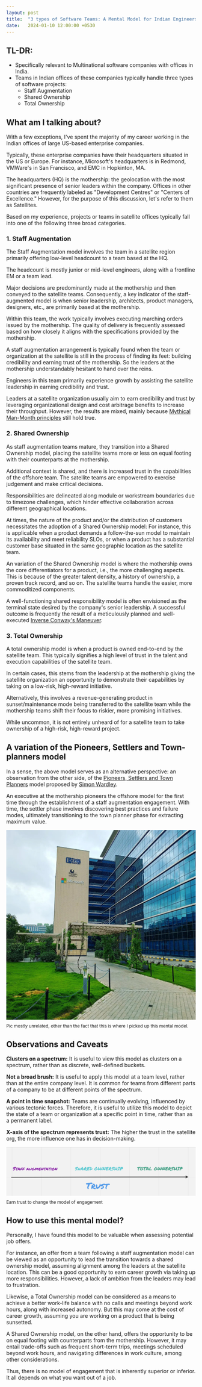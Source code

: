 ```yaml
---
layout: post
title:  "3 types of Software Teams: A Mental Model for Indian Engineers"
date:   2024-01-10 12:00:00 +0530
---
```


## TL-DR:
* Specifically relevant to Multinational software companies with offices in India.
* Teams in Indian offices of these companies typically handle three types of software projects:
    * Staff Augmentation
    * Shared Ownership
    * Total Ownership


## What am I talking about?
With a few exceptions, I've spent the majority of my career working in the Indian offices of large US-based enterprise companies.

Typically, these enterprise companies have their headquarters situated in the US or Europe. For instance, Microsoft's headquarters is in Redmond, VMWare's in San Francisco, and EMC in Hopkinton, MA.

The headquarters (HQ) is the mothership: the geolocation with the most significant presence of senior leaders within the company. Offices in other countries are frequently labeled as "Development Centres" or "Centers of Excellence." However, for the purpose of this discussion, let's refer to them as Satellites.

Based on my experience, projects or teams in satellite offices typically fall into one of the following three broad categories.


### 1. Staff Augmentation
The Staff Augmentation model involves the team in a satellite region primarily offering low-level headcount to a team based at the HQ.

The headcount is mostly junior or mid-level engineers, along with a frontline EM or a team lead. 

Major decisions are predominantly made at the mothership and then conveyed to the satellite teams. Consequently, a key indicator of the staff-augmented model is when senior leadership, architects, product managers, designers, etc., are primarily based at the mothership.

Within this team, the work typically involves executing marching orders issued by the mothership. The quality of delivery is frequently assessed based on how closely it aligns with the specifications provided by the mothership.

A staff augmentation arrangement is typically found when the team or organization at the satellite is still in the process of finding its feet: building credibility and earning trust of the mothership. So the leaders at the mothership understandably hesitant to hand over the reins.

Engineers in this team primarily experience growth by assisting the satellite leadership in earning credibility and trust.

Leaders at a satellite organization usually aim to earn credibility and trust by leveraging organizational design and cost arbitrage benefits to increase their throughput. However, the results are mixed, mainly because [Mythical Man-Month principles](https://en.wikipedia.org/wiki/The_Mythical_Man-Month) still hold true.


### 2. Shared Ownership
As staff augmentation teams mature, they transition into a Shared Ownership model, placing the satellite teams more or less on equal footing with their counterparts at the mothership.

Additional context is shared, and there is increased trust in the capabilities of the offshore team. The satellite teams are empowered to exercise judgement and make critical decisions.

Responsibilities are delineated along module or workstream boundaries due to timezone challenges, which hinder effective collaboration across different geographical locations.

At times, the nature of the product and/or the distribution of customers necessitates the adoption of a Shared Ownership model: For instance, this is applicable when a product demands a follow-the-sun model to maintain its availability and meet reliability SLOs, or when a product has a substantial customer base situated in the same geographic location as the satellite team.

An variation of the Shared Ownership model is where the mothership owns the core differentiators for a product, i.e., the more challenging aspects. This is because of the greater talent density, a history of ownership, a proven track record, and so on. The satellite teams handle the easier, more commoditized components.

A well-functioning shared responsibility model is often envisioned as the terminal state desired by the company's senior leadership. A successful outcome is frequently the result of a meticulously planned and well-executed [Inverse Conway's Maneuver](https://martinfowler.com/bliki/ConwaysLaw.html).


### 3. Total Ownership
A total ownership model is when a product is owned end-to-end by the satellite team. This typically signifies a high level of trust in the talent and execution capabilities of the satellite team.

In certain cases, this stems from the leadership at the mothership giving the satellite organization an opportunity to demonstrate their capabilities by taking on a low-risk, high-reward initiative.

Alternatively, this involves a revenue-generating product in sunset/maintenance mode being transferred to the satellite team while the mothership teams shift their focus to riskier, more promising initiatives.

While uncommon, it is not entirely unheard of for a satellite team to take ownership of a high-risk, high-reward project.



## A variation of the Pioneers, Settlers and Town-planners model
In a sense, the above model serves as an alternative perspective: an observation from the other side, of the [Pioneers, Settlers and Town Planners](https://blog.gardeviance.org/2015/03/on-pioneers-settlers-town-planners-and.html) model proposed by [Simon Wardley](https://www.linkedin.com/in/simonwardley/).

An executive at the mothership pioneers the offshore model for the first time through the establishment of a staff augmentation engagement. With time, the settler phase involves discovering best practices and failure modes, ultimately transitioning to the town planner phase for extracting maximum value.

![](/assets/2024-01-10/msft.jpeg)
<sub>Pic mostly unrelated, other than the fact that this is where I picked up this mental model. </sub>

## Observations and Caveats

**Clusters on a spectrum:** It is useful to view this model as clusters on a spectrum, rather than as discrete, well-defined buckets.

**Not a broad brush:**  It is useful to apply this model at a team level, rather than at the entire company level. It is common for teams from different parts of a company to be at different points of the spectrum.

**A point in time snapshot:** Teams are continually evolving, influenced by various tectonic forces. Therefore, it is useful to utilize this model to depict the state of a team or organization at a specific point in time, rather than as a permanent label.

**X-axis of the spectrum represents trust:** The higher the trust in the satellite org, the more influence one has in decision-making. 

![](/assets/2024-01-10/trust.png)
<sub>Earn trust to change the model of engagement</sub>

## How to use this mental model?
Personally, I have found this model to be valuable when assessing potential job offers.

For instance, an offer from a team following a staff augmentation model can be viewed as an opportunity to lead the transition towards a shared ownership model, assuming alignment among the leaders at the satellite location. This can be a good opportunity to earn career growth via taking up more responsibilities. However, a lack of ambition from the leaders may lead to frustration.

Likewise, a Total Ownership model can be considered as a means to achieve a better work-life balance with no calls and meetings beyond work hours, along with increased autonomy. But this may come at the cost of career growth, assuming you are working on a product that is being sunsetted.

A Shared Ownership model, on the other hand, offers the opportunity to be on equal footing with counterparts from the mothership. However, it may entail trade-offs such as frequent short-term trips, meetings scheduled beyond work hours, and navigating differences in work culture, among other considerations.

Thus, there is no model of engagement that is inherently superior or inferior. It all depends on what you want out of a job.

